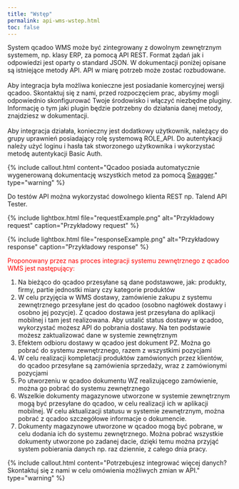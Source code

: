 ```yaml
---
title: "Wstęp"
permalink: api-wms-wstep.html
toc: false
---
```


System qcadoo WMS może być zintegrowany z dowolnym zewnętrznym systemem, np. klasy ERP, za pomocą API REST. Format żądań jak i odpowiedzi jest oparty o standard JSON. W dokumentacji poniżej opisane są istniejące metody API. API w miarę potrzeb może zostać rozbudowane.
<br/>
<br/>
Aby integracja była możliwa konieczne jest posiadanie komercyjnej wersji qcadoo. Skontaktuj się z nami, przed rozpoczęciem prac, abyśmy mogli odpowiednio skonfigurować Twoje środowisko i włączyć niezbędne pluginy. Informację o tym jaki plugin będzie potrzebny do działania danej metody, znajdziesz w dokumentacji.
<br/>
<br/>
Aby integracja działała, konieczny jest dodatkowy użytkownik, należący do grupy uprawnień posiadający rolę systemową ROLE_API. Do autentykacji należy użyć loginu i hasła tak stworzonego użytkownika i wykorzystać metodę autentykacji Basic Auth.

{% include callout.html content="Qcadoo posiada automatycznie wygenerowaną dokumentację wszystkich metod za pomocą [Swagger](http://swagger.qcadoo.org/)." type="warning" %}

Do testów API można wykorzystać dowolnego klienta REST np. Talend API Tester.

{% include lightbox.html file="requestExample.png" alt="Przykładowy request" caption="Przykładowy request" %}

{% include lightbox.html file="responseExample.png" alt="Przykładowy response" caption="Przykładowy response" %}

<span style="color:red">Proponowany przez nas proces integracji systemu zewnętrznego z qcadoo WMS jest następujący:</span>
1. Na bieżąco do qcadoo przesyłane są dane podstawowe, jak: produkty, firmy, partie jednostki miary czy kategorie produktów
2. W celu przyjęcia w WMS dostawy, zamówienie zakupu z systemu zewnętrznego przesyłane jest do qcadoo (osobno nagłówek dostawy i osobno jej pozycje). Z qcadoo dostawa jest przesyłana do aplikacji mobilnej i tam jest realizowana. Aby ustalić status dostawy w qcadoo, wykorzystać możesz API do pobrania dostawy. Na ten podstawie możesz zaktualizować dane w systemie zewnętrznym
3. Efektem odbioru dostawy w qcadoo jest dokument PZ. Można go pobrać do systemu zewnętrznego, razem z wszystkimi pozycjami
4. W celu realizacji kompletacji produktów zamówionych przez klientów, do qcadoo przesyłane są zamówienia sprzedaży, wraz z zamówionymi pozycjami
5. Po utworzeniu w qcadoo dokumentu WZ realizującego zamówienie, można go pobrać do systemu zewnętrznego
6. Wszelkie dokumenty magazynowe utworzone w systemie zewnętrznym mogą być przesyłane do qcadoo, w celu realizacji ich w aplikacji mobilnej. W celu aktualizacji statusu w systemie zewnętrznym, można pobrać z qcadoo szczegółowe informacje o dokumencie.
7. Dokumenty magazynowe utworzone w qcadoo mogą być pobrane, w celu dodania ich do systemu zewnętrznego. Można pobrać wszystkie dokumenty utworzone po zadanej dacie, dzięki temu można przyjąć system pobierania danych np. raz dziennie, z całego dnia pracy.

{% include callout.html content="Potrzebujesz integrować więcej danych? Skontaktuj się z nami w celu omówienia możliwych zmian w API." type="warning" %}